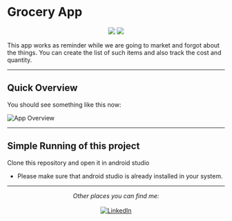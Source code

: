 # Grocery App

<p align="center">
<img src="https://img.shields.io/badge/kotlin-%237F52FF.svg?style=for-the-badge&logo=kotlin&logoColor=white"/>

<img src="https://img.shields.io/badge/Android%20Studio-3DDC84.svg?style=for-the-badge&logo=android-studio&logoColor=white"/>
</p>

This app works as reminder while we are going to market and forgot about the things. You can create the list of such items and also track the cost and quantity.

---
## Quick Overview

You should see something like this now:

![App Overview](https://firebasestorage.googleapis.com/v0/b/fir-e1cc4.appspot.com/o/grocerycarT.png?alt=media&token=693a2c3a-1ada-4701-b974-7076f6cac25f)

---

## Simple Running of this project

Clone this repository and open it in android studio

* Please make sure that android studio is already installed in your system.

---

<div align="center">
<i>Other places you can find me:</i><br> 
<br>
<a href="https://www.linkedin.com/in/sagar-vashnav/" target="_blank"><img src="https://img.shields.io/badge/linkedin-%230077B5.svg?style=for-the-badge&logo=linkedin&logoColor=white" alt="LinkedIn"></a>
</div>

